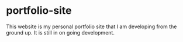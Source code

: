 # portfolio-site
This website is my personal portfolio site that I am developing from the ground up. It is still in on going development.

